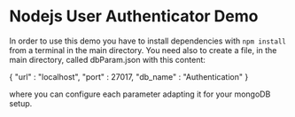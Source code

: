 Nodejs User Authenticator Demo
========

In order to use this demo you have to install dependencies with `npm install` from a terminal in the main directory.
You need also to create a file, in the main directory, called dbParam.json with this content:

{
	"url" : "localhost",
	"port" : 27017,
	"db_name" : "Authentication"
}

where you can configure each parameter adapting it for your mongoDB setup.
